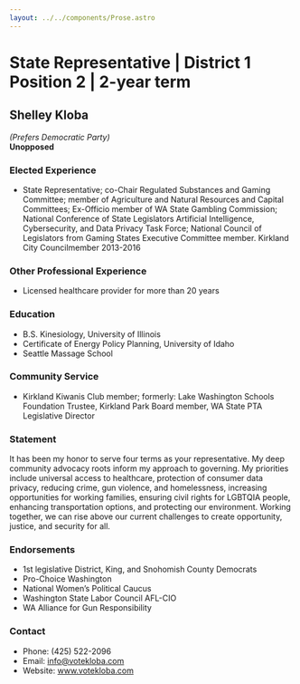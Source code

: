 ```yaml
---
layout: ../../components/Prose.astro
---
```


# State Representative | District 1 Position 2 | 2-year term

## Shelley Kloba  
*(Prefers Democratic Party)*  
**Unopposed**  

### Elected Experience  
- State Representative; co-Chair Regulated Substances and Gaming Committee; member of Agriculture and Natural Resources and Capital Committees; Ex-Officio member of WA State Gambling Commission; National Conference of State Legislators Artificial Intelligence, Cybersecurity, and Data Privacy Task Force; National Council of Legislators from Gaming States Executive Committee member. Kirkland City Councilmember 2013-2016  

### Other Professional Experience  
- Licensed healthcare provider for more than 20 years  

### Education  
- B.S. Kinesiology, University of Illinois  
- Certificate of Energy Policy Planning, University of Idaho  
- Seattle Massage School  

### Community Service  
- Kirkland Kiwanis Club member; formerly: Lake Washington Schools Foundation Trustee, Kirkland Park Board member, WA State PTA Legislative Director  

### Statement  
It has been my honor to serve four terms as your representative. My deep community advocacy roots inform my approach to governing. My priorities include universal access to healthcare, protection of consumer data privacy, reducing crime, gun violence, and homelessness, increasing opportunities for working families, ensuring civil rights for LGBTQIA people, enhancing transportation options, and protecting our environment. Working together, we can rise above our current challenges to create opportunity, justice, and security for all.  

### Endorsements  
- 1st legislative District, King, and Snohomish County Democrats  
- Pro-Choice Washington  
- National Women’s Political Caucus  
- Washington State Labor Council AFL-CIO  
- WA Alliance for Gun Responsibility  

### Contact  
- Phone: (425) 522-2096  
- Email: info@votekloba.com  
- Website: www.votekloba.com  


